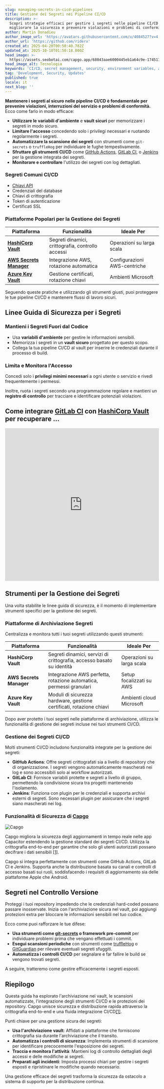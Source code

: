 ```yaml
---
slug: managing-secrets-in-cicd-pipelines
title: Gestione dei Segreti nei Pipeline CI/CD
description: >-
  Scopri strategie efficaci per gestire i segreti nelle pipeline CI/CD per
  migliorare la sicurezza e prevenire violazioni e problemi di conformità.
author: Martin Donadieu
author_image_url: 'https://avatars.githubusercontent.com/u/4084527?v=4'
author_url: 'https://github.com/riderx'
created_at: 2025-04-20T00:50:40.782Z
updated_at: 2025-10-10T01:50:18.000Z
head_image: >-
  https://assets.seobotai.com/capgo.app/68043aae6000445eb1a64c9e-1745110261303.jpg
head_image_alt: Tecnologia
keywords: 'CI/CD, secret management, security, environment variables, automated scanning'
tag: 'Development, Security, Updates'
published: true
locale: it
next_blog: ''
---
```

**Mantenere i segreti al sicuro nelle pipeline CI/CD è fondamentale per prevenire violazioni, interruzioni del servizio e problemi di conformità.** Ecco come farlo in modo efficace:

-   **Utilizzare le variabili d'ambiente** e **vault sicuri** per memorizzare i segreti in modo sicuro.
-   **Limitare l'accesso** concedendo solo i privilegi necessari e ruotando regolarmente i segreti.
-   **Automatizzare la scansione dei segreti** con strumenti come `git-secrets` o `truffleHog` per individuare le fughe tempestivamente.
-   **Sfruttare gli strumenti CI/CD** come [GitHub Actions](https://docs.github.com/actions), [GitLab CI](https://docs.gitlab.com/ee/ci/), o [Jenkins](https://www.jenkins.io/) per la gestione integrata dei segreti.
-   **Monitorare e controllare** l'utilizzo dei segreti con log dettagliati.

### Segreti Comuni CI/CD

-   [Chiavi API](https://capgo.app/docs/webapp/api-keys/)
-   Credenziali del database
-   Chiavi di crittografia
-   Token di autenticazione
-   Certificati SSL

### Piattaforme Popolari per la Gestione dei Segreti

| Piattaforma | Funzionalità | Ideale Per |
| --- | --- | --- |
| **[HashiCorp Vault](https://www.hashicorp.com/products/vault)** | Segreti dinamici, crittografia, controllo accessi | Operazioni su larga scala |
| **[AWS Secrets Manager](https://docs.aws.amazon.com/secretsmanager/)** | Integrazione AWS, rotazione automatica | Configurazioni AWS-centriche |
| **[Azure Key Vault](https://learn.microsoft.com/en-us/azure/key-vault/)** | Gestione certificati, rotazione chiavi | Ambienti Microsoft |

Seguendo queste pratiche e utilizzando gli strumenti giusti, puoi proteggere le tue pipeline CI/CD e mantenere flussi di lavoro sicuri.

## Linee Guida di Sicurezza per i Segreti

### Mantieni i Segreti Fuori dal Codice

-   Usa **variabili d'ambiente** per gestire le informazioni sensibili.
-   Memorizza i segreti in un **vault sicuro** progettato per questo scopo.
-   Collega la tua pipeline CI/CD al vault per inserire le credenziali durante il processo di build.

### Limita e Monitora l'Accesso

Concedi solo i **privilegi minimi necessari** a ogni utente o servizio e rivedi frequentemente i permessi.

Inoltre, ruota i segreti secondo una programmazione regolare e mantieni un **registro di controllo** per tracciare e identificare potenziali violazioni.

## Come integrare [GitLab CI](https://docs.gitlab.com/ee/ci/) con [HashiCorp Vault](https://www.hashicorp.com/products/vault) per recuperare ...

<iframe src="https://www.youtube.com/embed/NsPcl4rqy9A" aria-label="YouTube video player" frameborder="0" allow="accelerometer; autoplay; clipboard-write; encrypted-media; gyroscope; picture-in-picture; web-share" referrerpolicy="strict-origin-when-cross-origin" style="width: 100%; height: 500px;" allowfullscreen></iframe>

## Strumenti per la Gestione dei Segreti

Una volta stabilite le linee guida di sicurezza, è il momento di implementare strumenti specifici per la gestione dei segreti.

### Piattaforme di Archiviazione Segreti

Centralizza e monitora tutti i tuoi segreti utilizzando questi strumenti:

| Piattaforma | Funzionalità | Ideale Per |
| --- | --- | --- |
| **HashiCorp Vault** | Segreti dinamici, servizi di crittografia, accesso basato su identità | Operazioni su larga scala |
| **AWS Secrets Manager** | Integrazione AWS perfetta, rotazione automatica, permessi granulari | Setup focalizzati su AWS |
| **Azure Key Vault** | Moduli di sicurezza hardware, gestione certificati, rotazione chiavi | Ambienti cloud Microsoft |

Dopo aver protetto i tuoi segreti nelle piattaforme di archiviazione, utilizza le funzionalità di gestione dei segreti incluse nei tuoi strumenti CI/CD.

### Gestione dei Segreti CI/CD

Molti strumenti CI/CD includono funzionalità integrate per la gestione dei segreti:

-   **GitHub Actions**: Offre segreti crittografati sia a livello di repository che di organizzazione. I segreti vengono automaticamente mascherati nei log e sono accessibili solo ai workflow autorizzati.
-   **GitLab CI**: Fornisce variabili protette e segreti a livello di gruppo, permettendo la condivisione sicura tra progetti mantenendo l'isolamento.
-   **Jenkins**: Funziona con plugin per le credenziali e supporta archivi esterni di segreti. Sono necessari plugin per assicurare che i segreti siano mascherati nei log.

### Funzionalità di Sicurezza di [Capgo](https://capgo.app/)

![Capgo](https://assets.seobotai.com/capgo.app/68043aae6000445eb1a64c9e/37a0fc028bf1f414683e8dee42eedfb0.jpg)

Capgo migliora la sicurezza degli aggiornamenti in tempo reale nelle app Capacitor estendendo la gestione standard dei segreti CI/CD. Utilizza la crittografia end-to-end per garantire che solo gli utenti autorizzati possano decifrare i dati sensibili [\[1\]](https://capgo.app/).

Capgo si integra perfettamente con strumenti come GitHub Actions, GitLab CI e Jenkins. Supporta anche la distribuzione basata su canali e controlli di accesso basati sui ruoli, soddisfacendo i requisiti di aggiornamento sia delle piattaforme Apple che Android.

## Segreti nel Controllo Versione

Proteggi i tuoi repository impedendo che le credenziali hard-coded possano passare inosservate. Inizia con l'archiviazione sicura nel vault, poi aggiungi protezioni extra per bloccare le informazioni sensibili nel tuo codice.

Ecco come puoi rafforzare le tue difese:

-   **Usa strumenti come [git-secrets](https://github.com/awslabs/git-secrets) o framework pre-commit** per individuare problemi prima che vengano effettuati i commit.
-   **Esegui scansioni periodiche** con strumenti come [truffleHog](https://github.com/trufflesecurity/trufflehog) o [GitGuardian](https://www.gitguardian.com/) per rilevare eventuali segreti sfuggiti.
-   **Automatizza i controlli CI/CD** per segnalare e far fallire le build se vengono trovati segreti.

A seguire, tratteremo come gestire efficacemente i segreti esposti.

## Riepilogo

Questa guida ha esplorato l'archiviazione nei vault, le scansioni automatizzate, l'integrazione degli strumenti CI/CD e le protezioni dei repository. Capgo unisce sicurezza e distribuzione rapida attraverso la crittografia end-to-end e una fluida integrazione CI/CD[\[1\]](https://capgo.app/).

Punti chiave per una gestione sicura dei segreti:

-   **Usa l'archiviazione vault**: Affidati a piattaforme che forniscono crittografia sia durante l'archiviazione che il transito.
-   **Automatizza i controlli di sicurezza**: Implementa strumenti di scansione per identificare precocemente l'esposizione dei segreti.
-   **Traccia e monitora l'attività**: Mantieni log di controllo dettagliati degli accessi e delle modifiche ai segreti.
-   **Preparati agli incidenti**: Imposta processi chiari per gestire i segreti esposti e ripristinare le modifiche quando necessario.

Una gestione efficace dei segreti trasforma la sicurezza da ostacolo a sistema di supporto per la distribuzione continua.
